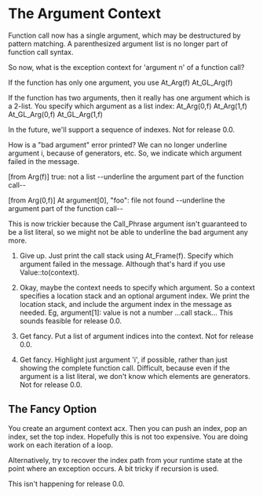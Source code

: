 # The Argument Context

Function call now has a single argument,
which may be destructured by pattern matching.
A parenthesized argument list is no longer part of function call syntax.

So now, what is the exception context for 'argument n' of a function call?

If the function has only one argument, you use
    At_Arg(f)
    At_GL_Arg(f)

If the function has two arguments, then it really has one argument which
is a 2-list. You specify which argument as a list index:
    At_Arg(0,f)     At_Arg(1,f)
    At_GL_Arg(0,f)  At_GL_Arg(1,f)

In the future, we'll support a sequence of indexes. Not for release 0.0.

How is a "bad argument" error printed?
We can no longer underline argument i, because of generators, etc.
So, we indicate which argument failed in the message.

[from Arg(f)]
true: not a list
--underline the argument part of the function call--

[from Arg(0,f)]
At argument[0], "foo": file not found
--underline the argument part of the function call--


This is now trickier because the Call_Phrase argument isn't guaranteed to be a
list literal, so we might not be able to underline the bad argument any more.

 1. Give up. Just print the call stack using At_Frame(f).
    Specify which argument failed in the message. 
    Although that's hard if you use Value::to<type>(context).

 2. Okay, maybe the context needs to specify which argument.
    So a context specifies a location stack and an optional argument index.
    We print the location stack, and include the argument index in the message
    as needed. Eg,
        argument[1]: value is not a number
        ...call stack...
    This sounds feasible for release 0.0.

 3. Get fancy. Put a list of argument indices into the context.
    Not for release 0.0.
 
 4. Get fancy. Highlight just argument 'i', if possible, rather than just
    showing the complete function call.
    Difficult, because even if the argument is a list literal, we don't know
    which elements are generators.
    Not for release 0.0.

## The Fancy Option
You create an argument context acx. Then you can push an index, pop an index,
set the top index. Hopefully this is not too expensive. You are doing work on
each iteration of a loop.

Alternatively, try to recover the index path from your runtime state at the
point where an exception occurs. A bit tricky if recursion is used.

This isn't happening for release 0.0.
